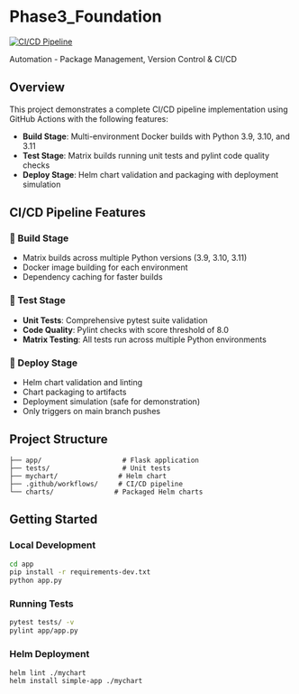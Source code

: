 # Phase3_Foundation

[![CI/CD Pipeline](https://github.com/Davidvoodo/Phase3_Foundation/actions/workflows/pipeline.yaml/badge.svg)](https://github.com/Davidvoodo/Phase3_Foundation/actions/workflows/pipeline.yaml)

Automation - Package Management, Version Control & CI/CD

## Overview
This project demonstrates a complete CI/CD pipeline implementation using GitHub Actions with the following features:

- **Build Stage**: Multi-environment Docker builds with Python 3.9, 3.10, and 3.11
- **Test Stage**: Matrix builds running unit tests and pylint code quality checks
- **Deploy Stage**: Helm chart validation and packaging with deployment simulation

## CI/CD Pipeline Features

### 🔨 Build Stage
- Matrix builds across multiple Python versions (3.9, 3.10, 3.11)
- Docker image building for each environment
- Dependency caching for faster builds

### 🧪 Test Stage
- **Unit Tests**: Comprehensive pytest suite validation
- **Code Quality**: Pylint checks with score threshold of 8.0
- **Matrix Testing**: All tests run across multiple Python environments

### 🚀 Deploy Stage
- Helm chart validation and linting
- Chart packaging to artifacts
- Deployment simulation (safe for demonstration)
- Only triggers on main branch pushes

## Project Structure
```
├── app/                    # Flask application
├── tests/                  # Unit tests
├── mychart/               # Helm chart
├── .github/workflows/     # CI/CD pipeline
└── charts/               # Packaged Helm charts
```

## Getting Started

### Local Development
```bash
cd app
pip install -r requirements-dev.txt
python app.py
```

### Running Tests
```bash
pytest tests/ -v
pylint app/app.py
```

### Helm Deployment
```bash
helm lint ./mychart
helm install simple-app ./mychart
```